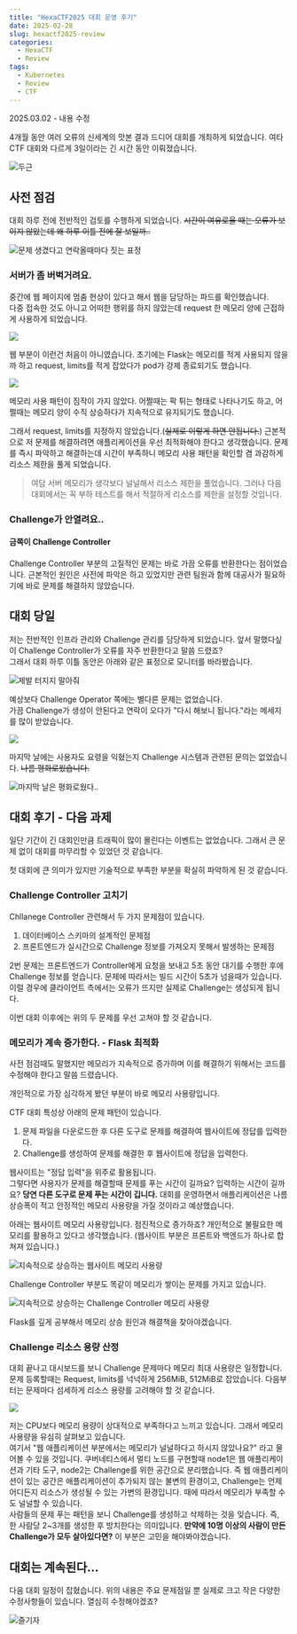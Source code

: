 ```yaml
---
title: "HexaCTF2025 대회 운영 후기"
date: 2025-02-28
slug: hexactf2025-review
categories:
  - HexaCTF
  - Review
tags:
  - Kubernetes
  - Review
  - CTF
---
```


2025.03.02 - 내용 수정

4개월 동안 여러 오류의 신세계의 맛본 결과 드디어 대회를 개최하게 되었습니다. 여타 CTF 대회와 다르게 3일이라는 긴 시간 동안 이뤄졌습니다.

![두근](image.png)

## 사전 점검

대회 하루 전에 전반적인 검토를 수행하게 되었습니다. ~~시간이 여유로울 때는 오류가 보이지 않았는데 왜 하루 이틀 전에 잘 보일까..~~

![문제 생겼다고 연락올때마다 짓는 표정](image-1.png)

### 서버가 좀 버벅거려요.

중간에 웹 페이지에 멈춤 현상이 있다고 해서 웹을 담당하는 파드를 확인했습니다.  
다중 접속한 것도 아니고 어떠한 행위를 하지 않았는데 request 한 메모리 양에 근접하게 사용하게 되었습니다.

![](image-2.png)

웹 부분이 이런건 처음이 아니였습니다. 초기에는 Flask는 메모리를 적게 사용되지 않을까 하고 request, limits를 적게 잡았다가 pod가 강제 종료되기도 했습니다.

![](image-3.png)

메모리 사용 패턴이 짐작이 가지 않았다. 어쩔때는 팍 튀는 형태로 나타나기도 하고, 어쩔때는 메모리 양이 수직 상승하다가 지속적으로 유지되기도 했습니다.

그래서 request, limits를 지정하지 않았습니다.(~~실제로 이렇게 하면 안됩니다.~~)
근본적으로 저 문제를 해결하려면 애플리케이션을 우선 최적화해야 한다고 생각했습니다. 문제를 즉시 파악하고 해결하는데 시간이 부족하니 메모리 사용 패턴을 확인할 겸 과감하게 리소스 제한을 풀게 되었습니다.

> 여담
> 서버 메모리가 생각보다 널널해서 리소스 제한을 풀었습니다. 그러나 다음 대회에서는 꼭 부하 테스트를 해서 적절하게 리소스를 제한을 설정할 것입니다.

### Challenge가 안열려요..

#### 금쪽이 Challenge Controller

Challenge Controller 부분의 고질적인 문제는 바로 가끔 오류를 반환한다는 점이었습니다. 근본적인 원인은 사전에 파악은 하고 있었지만 관련 팀원과 함께 대공사가 필요하기에 바로 문제를 해결하지 않았습니다.

## 대회 당일

저는 전반적인 인프라 관리와 Challenge 관리를 담당하게 되었습니다. 앞서 말했다싶이 Challenge Controller가 오류를 자주 반환한다고 말씀 드렸죠?  
그래서 대회 하루 이틀 동안은 아래와 같은 표정으로 모니터를 바라봤습니다.

![제발 터지지 말아줘](image-5.png)

예상보다 Challenge Operator 쪽에는 별다른 문제는 없었습니다.  
가끔 Challenge가 생성이 안된다고 연락이 오다가 "다시 해보니 됩니다."라는 메세지를 많이 받았습니다.

![](image-6.png)

마지막 날에는 사용자도 요령을 익혔는지 Challenge 시스템과 관련된 문의는 없었습니다. ~~나름 평화로웠습니다.~~

![마지막 날은 평화로웠다..](image-7.png)

## 대회 후기 - 다음 과제

일단 기간이 긴 대회인만큼 트래픽이 많이 몰린다는 이벤트는 없었습니다. 그래서 큰 문제 없이 대회를 마무리할 수 있었던 것 같습니다.

첫 대회에 큰 의미가 있지만 기술적으로 부족한 부분을 확실히 파악하게 된 것 같습니다.

### Challenge Controller 고치기

Chllanege Controller 관련해서 두 가지 문제점이 있습니다.

1. 데이터베이스 스키마의 설계적인 문제점
2. 프론트엔드가 실시간으로 Challenge 정보를 가져오지 못해서 발생하는 문제점

2번 문제는 프론트엔드가 Controller에게 요청을 보내고 5초 동안 대기를 수행한 후에 Challenge 정보를 얻습니다. 문제에 따라서는 빌드 시간이 5초가 넘을때가 있습니다. 이럴 경우에 클라이언트 측에서는 오류가 뜨지만 실제로 Challenge는 생성되게 됩니다.

이번 대회 이후에는 위의 두 문제를 우선 고쳐야 할 것 같습니다.

### 메모리가 계속 증가한다. - Flask 최적화

사전 점검때도 말했지만 메모리가 지속적으로 증가하며 이를 해결하기 위해서는 코드를 수정해야 한다고 말씀 드렸습니다.

개인적으로 가장 심각하게 봤던 부분이 바로 메모리 사용량입니다.

CTF 대회 특성상 아래의 문제 패턴이 있습니다.

1. 문제 파일을 다운로드한 후 다른 도구로 문제를 해결하여 웹사이트에 정답를 입력한다.
2. Challenge를 생성하여 문제를 해결한 후 웹사이트에 정답을 입력한다.

웹사이트는 "정답 입력"을 위주로 활용됩니다.  
그렇다면 사용자가 문제를 해결할때 문제를 푸는 시간이 길까요? 입력하는 시간이 길까요? **당연 다른 도구로 문제 푸는 시간이 깁니다.** 대회를 운영하면서 애플리케이션은 나름 상승폭이 적고 안정적인 메모리 사용량을 가질 것이라고 예상했습니다.

아래는 웹사이트 메모리 사용량입니다. 점진적으로 증가하죠? 개인적으로 불필요한 메모리를 활용하고 있다고 생각했습니다. (웹사이트 부분은 프론트와 백엔드가 하나로 합쳐져 있습니다.)

![지속적으로 상승하는 웹사이트 메모리 사용량](image-8.png)

Challenge Controller 부분도 똑같이 메모리가 쌓이는 문제를 가지고 있습니다.

![지속적으로 상승하는 Challenge Controller 메모리 사용량](image-9.png)

Flask를 깊게 공부해서 메모리 상승 원인과 해결책을 찾아야겠습니다.

### Challenge 리소스 용량 산정

대회 끝나고 대시보드를 보니 Challenge 문제마다 메모리 최대 사용량은 일정합니다.  
문제 등록할때는 Request, limits를 넉넉하게 256MiB, 512MiB로 잡았습니다. 다음부터는 문제마다 섬세하게 리소스 용량를 고려해야 할 것 같습니다.

![](image-10.png)

저는 CPU보다 메모리 용량이 상대적으로 부족하다고 느끼고 있습니다. 그래서 메모리 사용량을 유심히 살펴보고 있습니다.  
여기서 "웹 애플리케이션 부분에서는 메모리가 널널하다고 하시지 않았나요?" 라고 물어볼 수 있을 것입니다.
쿠버네티스에서 멀티 노드를 구현할때 node1은 웹 애플리케이션과 기타 도구, node2는 Challenge를 위한 공간으로 분리했습니다. 즉 웹 애플리케이션이 있는 공간은 애플리케이션이 추가되지 않는 불변의 환경이고, Challenge는 언제 어디든지 리소스가 생성될 수 있는 가변의 환경입니다. 때에 따라서 메모리가 부족할 수도 널널할 수 있습니다.  
사람들의 문제 푸는 패턴을 보니 Challenge를 생성하고 삭제하는 것을 잊습니다. 즉, 한 사람당 2~3개를 생성한 후 방치한다는 의미입니다. **만약에 10명 이상의 사람이 만든 Challenge가 모두 살아있다면?** 이 부분은 고민을 해야봐야겠습니다.

## 대회는 계속된다...

다음 대회 일정이 잡혔습니다.
위의 내용은 주요 문제점일 뿐 실제로 크고 작은 다양한 수정사항들이 있습니다. 열심히 수정해야겠죠?

![즐기자](image-11.png)
